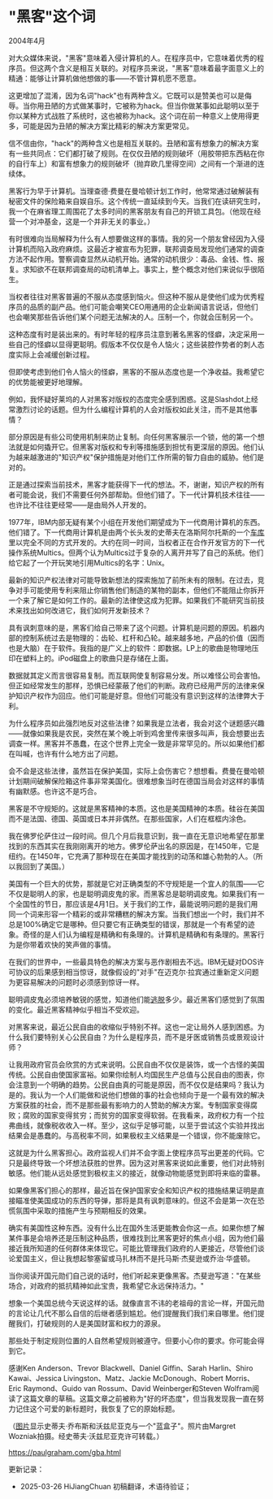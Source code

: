



# "黑客"这个词

2004年4月

对大众媒体来说，"黑客"意味着入侵计算机的人。在程序员中，它意味着优秀的程序员。但这两个含义是相互关联的。对程序员来说，"黑客"意味着最字面意义上的精通：能够让计算机做他想做的事——不管计算机愿不愿意。

这更增加了混淆，因为名词"hack"也有两种含义。它既可以是赞美也可以是侮辱。当你用丑陋的方式做某事时，它被称为hack。但当你做某事如此聪明以至于你以某种方式战胜了系统时，这也被称为hack。这个词在前一种意义上使用得更多，可能是因为丑陋的解决方案比精彩的解决方案更常见。

信不信由你，"hack"的两种含义也是相互关联的。丑陋和富有想象力的解决方案有一些共同点：它们都打破了规则。在仅仅丑陋的规则破坏（用胶带把东西粘在你的自行车上）和富有想象力的规则破坏（抛弃欧几里得空间）之间有一个渐进的连续体。

黑客行为早于计算机。当理查德·费曼在曼哈顿计划工作时，他常常通过破解装有秘密文件的保险箱来自娱自乐。这个传统一直延续到今天。当我们在读研究生时，我一个在麻省理工周围花了太多时间的黑客朋友有自己的开锁工具包。（他现在经营一个对冲基金，这是一个并非无关的事业。）

有时很难向当局解释为什么有人想要做这样的事情。我的另一个朋友曾经因为入侵计算机而陷入政府麻烦。这最近才被宣布为犯罪，联邦调查局发现他们通常的调查方法不起作用。警察调查显然从动机开始。通常的动机很少：毒品、金钱、性、报复。求知欲不在联邦调查局的动机清单上。事实上，整个概念对他们来说似乎很陌生。

当权者往往对黑客普遍的不服从态度感到恼火。但这种不服从是使他们成为优秀程序员的品质的副产品。他们可能会嘲笑CEO用通用的企业新闻语言说话，但他们也会嘲笑那些告诉他们某个问题无法解决的人。压制一个，你就会压制另一个。

这种态度有时是装出来的。有时年轻的程序员注意到著名黑客的怪癖，决定采用一些自己的怪癖以显得更聪明。假版本不仅仅是令人恼火；这些装腔作势者的刺人态度实际上会减缓创新过程。

但即使考虑到他们令人恼火的怪癖，黑客的不服从态度也是一个净收益。我希望它的优势能被更好地理解。

例如，我怀疑好莱坞的人对黑客对版权的态度完全感到困惑。这是Slashdot上经常激烈讨论的话题。但为什么编程计算机的人会对版权如此关注，而不是其他事情？

部分原因是有些公司使用机制来防止复制。向任何黑客展示一个锁，他的第一个想法就是如何撬开它。但黑客对版权和专利等措施感到担忧有更深层的原因。他们认为越来越激进的"知识产权"保护措施是对他们工作所需的智力自由的威胁。他们是对的。

正是通过探索当前技术，黑客才能获得下一代的想法。不，谢谢，知识产权的所有者可能会说，我们不需要任何外部帮助。但他们错了。下一代计算机技术往往——也许比不往往更经常——是由局外人开发的。

1977年，IBM内部无疑有某个小组在开发他们期望成为下一代商用计算机的东西。他们错了。下一代商用计算机是由两个长头发的史蒂夫在洛斯阿尔托斯的一个[车库](https://hijiangchuan.com/paulgraham/EXTRA008-Apple-Garage)里以完全不同的方式开发的。大约在同一时间，当权者正在合作开发官方的下一代操作系统Multics。但两个认为Multics过于复杂的人离开并写了自己的系统。他们给它起了一个开玩笑地引用Multics的名字：Unix。

最新的知识产权法律对可能导致新想法的探索施加了前所未有的限制。在过去，竞争对手可能使用专利来阻止你销售他们制造的某物的副本，但他们不能阻止你拆开一个来了解它是如何工作的。最新的法律使这成为犯罪。如果我们不能研究当前技术来找出如何改进它，我们如何开发新技术？

具有讽刺意味的是，黑客们给自己带来了这个问题。计算机是问题的原因。机器内部的控制系统过去是物理的：齿轮、杠杆和凸轮。越来越多地，产品的价值（因而也是大脑）在于软件。我指的是广义上的软件：即数据。LP上的歌曲是物理地压印在塑料上的。iPod磁盘上的歌曲只是存储在上面。

数据就其定义而言很容易复制。而互联网使复制容易分发。所以难怪公司会害怕。但正如经常发生的那样，恐惧已经蒙蔽了他们的判断。政府已经用严厉的法律来保护知识产权作为回应。他们可能是好意。但他们可能没有意识到这样的法律弊大于利。

为什么程序员如此强烈地反对这些法律？如果我是立法者，我会对这个谜题感兴趣——就像如果我是农民，突然在某个晚上听到鸡舍里传来很多叫声，我会想要出去调查一样。黑客并不愚蠢，在这个世界上完全一致是非常罕见的。所以如果他们都在叫喊，也许有什么地方出了问题。

会不会是这些法律，虽然旨在保护美国，实际上会伤害它？想想看。费曼在曼哈顿计划期间破解保险箱这件事非常美国化。很难想象当时在德国当局会对这样的事情有幽默感。也许这不是巧合。

黑客是不守规矩的。这就是黑客精神的本质。这也是美国精神的本质。硅谷在美国而不是法国、德国、英国或日本并非偶然。在那些国家，人们在框框内涂色。

我在佛罗伦萨住过一段时间。但几个月后我意识到，我一直在无意识地希望在那里找到的东西其实在我刚刚离开的地方。佛罗伦萨出名的原因是，在1450年，它是纽约。在1450年，它充满了那种现在在美国才能找到的动荡和雄心勃勃的人。（所以我回到了美国。）

美国有一个巨大的优势，那就是它对正确类型的不守规矩是一个宜人的氛围——它不仅是聪明人的家，也是聪明调皮鬼的家。而黑客总是聪明调皮鬼。如果我们有一个全国性的节日，那应该是4月1日。关于我们的工作，最能说明问题的是我们用同一个词来形容一个精彩的或非常糟糕的解决方案。当我们想出一个时，我们并不总是100%确定它是哪种。但只要它有正确类型的错误，那就是一个有希望的迹象。奇怪的是人们认为编程是精确和有条理的。计算机是精确和有条理的。黑客行为是你带着欢快的笑声做的事情。

在我们的世界中，一些最具特色的解决方案与恶作剧相去不远。IBM无疑对DOS许可协议的后果感到相当惊讶，就像假设的"对手"在迈克尔·拉宾通过重新定义问题为更容易解决的问题时必须感到惊讶一样。

聪明调皮鬼必须培养敏锐的感觉，知道他们能[逃脱](https://hijiangchuan.com/paulgraham/026-What-You-Cant-Say)多少。最近黑客们感觉到了氛围的变化。最近黑客精神似乎相当不受欢迎。

对黑客来说，最近公民自由的收缩似乎特别不祥。这也一定让局外人感到困惑。为什么我们要特别关心公民自由？为什么是程序员，而不是牙医或销售员或景观设计师？

让我用政府官员会欣赏的方式来说明。公民自由不仅仅是装饰，或一个古怪的美国传统。公民自由使国家富裕。如果你绘制人均国民生产总值与公民自由的图表，你会注意到一个明确的趋势。公民自由真的可能是原因，而不仅仅是结果吗？我认为是的。我认为一个人们能做和说他们想做的事的社会也倾向于是一个最有效的解决方案获胜的社会，而不是那些最有影响力的人赞助的解决方案。专制国家变得腐败；腐败的国家变得贫穷；而贫穷的国家变得软弱。在我看来，政府权力有一个拉弗曲线，就像税收收入一样。至少，这似乎足够可能，以至于尝试这个实验并找出结果会是愚蠢的。与高税率不同，如果极权主义结果是一个错误，你不能废除它。

这就是为什么黑客担心。政府监视人们并不会字面上使程序员写出更差的代码。它只是最终导致一个坏想法获胜的世界。因为这对黑客来说如此重要，他们对此特别敏感。他们能从远处感觉到极权主义的接近，就像动物能感觉到即将来临的雷暴。

如果像黑客们担心的那样，最近旨在保护国家安全和知识产权的措施结果证明是直接瞄准使美国成功的东西的导弹，那将是具有讽刺意味的。但这不会是第一次在恐慌氛围中采取的措施产生与预期相反的效果。

确实有美国性这种东西。没有什么比在国外生活更能教会你这一点。如果你想了解某件事是会培养还是压制这种品质，很难找到比黑客更好的焦点小组，因为他们最接近我所知道的任何群体来体现它。可能比管理我们政府的人更接近，尽管他们谈论爱国主义，但让我想起黎塞留或马扎林而不是托马斯·杰斐逊或乔治·华盛顿。

当你阅读开国元勋们自己说的话时，他们听起来更像黑客。杰斐逊写道："在某些场合，对政府的抵抗精神如此宝贵，我希望它永远保持活力。"

想象一个美国总统今天说这样的话。就像直言不讳的老祖母的言论一样，开国元勋的言论让几代不那么自信的后继者感到尴尬。他们提醒我们我们来自哪里。他们提醒我们，打破规则的人是美国财富和权力的源泉。

那些处于制定规则位置的人自然希望规则被遵守。但要小心你的要求。你可能会得到它。

感谢Ken Anderson、Trevor Blackwell、Daniel Giffin、Sarah Harlin、Shiro Kawai、Jessica Livingston、Matz、Jackie McDonough、Robert Morris、Eric Raymond、Guido van Rossum、David Weinberger和Steven Wolfram阅读了这篇文章的草稿。这篇文章之前被称为"好的坏态度"，但当我发现我一直在努力记住这个可爱的新标题时，我恢复了它的原始标题。

（[图片](https://hijiangchuan.com/paulgraham/EXTRA025-Jobs-and-Wozniak-with-a-Blue-Box)显示史蒂夫·乔布斯和沃兹尼亚克与一个"蓝盒子"。照片由Margret Wozniak拍摄。经史蒂夫·沃兹尼亚克许可转载。）

https://paulgraham.com/gba.html



更新记录：
- 2025-03-26 HiJiangChuan 初稿翻译，术语待验证；
